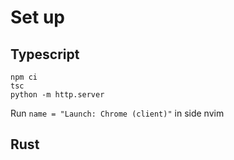 # Set up

## Typescript

```
npm ci
tsc
python -m http.server
```

Run `name = "Launch: Chrome (client)"` in side nvim

## Rust

